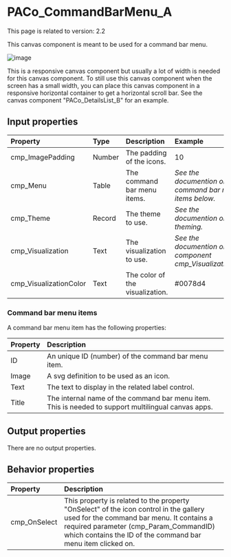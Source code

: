 # PACo_CommandBarMenu_A

This page is related to version: 2.2

This canvas component is meant to be used for a command bar menu.

![image](https://user-images.githubusercontent.com/35654198/235977451-6a35b6da-012f-48ba-bbd5-719c261c28c3.png)

This is a responsive canvas component but usually a lot of width is needed for this canvas component. To still use this canvas component when the screen has a small width, you can place this canvas component in a responsive horizontal container to get a horizontal scroll bar. See the canvas component "PACo_DetailsList_B" for an example.

## **Input properties**

| Property | Type | Description | Example |
| :--- | :--- | :--- | :--- |
| cmp_ImagePadding | Number | The padding of the icons. | 10 |
| cmp_Menu | Table | The command bar menu items. | *See the documention on command bar menu items below.* |
| cmp_Theme | Record | The theme to use. | *See the documention on theming.* |
| cmp_Visualization | Text | The visualization to use. | *See the documention on the component cmp_Visualization_A.* |
| cmp_VisualizationColor | Text | The color of the visualization. | #0078d4 |

### Command bar menu items
A command bar menu item has the following properties:

| Property | Description |
| :--- | :--- |
| ID | An unique ID (number) of the command bar menu item. |
| Image| A svg definition to be used as an icon. |
| Text | The text to display in the related label control. |
| Title | The internal name of the command bar menu item. This is needed to support multilingual canvas apps. |

## **Output properties**

There are no output properties.

## **Behavior properties**

| Property | Description |
| :--- | :--- |
| cmp_OnSelect | This property is related to the property "OnSelect" of the icon control in the gallery used for the command bar menu. It contains a required parameter (cmp_Param_CommandID) which contains the  ID of the command bar menu item clicked on. |
